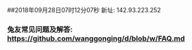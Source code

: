 ##2018年09月28日07时12分07秒 新址: 142.93.223.252
### 兔友常见问题及解答: https://github.com/wanggonging/d/blob/w/FAQ.md
